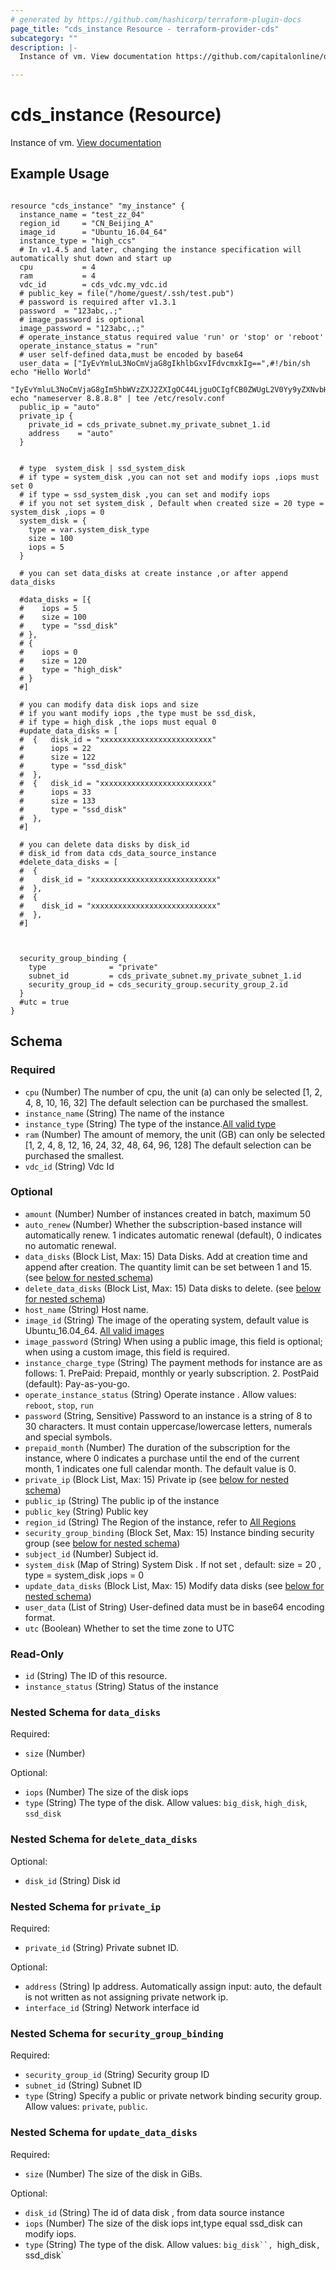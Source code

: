 ```yaml
---
# generated by https://github.com/hashicorp/terraform-plugin-docs
page_title: "cds_instance Resource - terraform-provider-cds"
subcategory: ""
description: |-
  Instance of vm. View documentation https://github.com/capitalonline/openapi/blob/master/%E4%BA%91%E4%B8%BB%E6%9C%BA%E6%A6%82%E8%A7%88.md

---
```


# cds_instance (Resource)

Instance of vm. [View documentation](https://github.com/capitalonline/openapi/blob/master/%E4%BA%91%E4%B8%BB%E6%9C%BA%E6%A6%82%E8%A7%88.md)

## Example Usage

```hcl

resource "cds_instance" "my_instance" {
  instance_name = "test_zz_04"
  region_id     = "CN_Beijing_A"
  image_id      = "Ubuntu_16.04_64"
  instance_type = "high_ccs"
  # In v1.4.5 and later, changing the instance specification will automatically shut down and start up
  cpu           = 4
  ram           = 4
  vdc_id        = cds_vdc.my_vdc.id
  # public_key = file("/home/guest/.ssh/test.pub")
  # password is required after v1.3.1
  password  = "123abc,.;"
  # image_password is optional
  image_password = "123abc,.;"
  # operate_instance_status required value 'run' or 'stop' or 'reboot'
  operate_instance_status = "run"
  # user self-defined data,must be encoded by base64
  user_data = ["IyEvYmluL3NoCmVjaG8gIkhlbGxvIFdvcmxkIg==",#!/bin/sh echo "Hello World"
    "IyEvYmluL3NoCmVjaG8gIm5hbWVzZXJ2ZXIgOC44LjguOCIgfCB0ZWUgL2V0Yy9yZXNvbHYuY29uZg==",]#!/bin/sh echo "nameserver 8.8.8.8" | tee /etc/resolv.conf
  public_ip = "auto"
  private_ip {
    private_id = cds_private_subnet.my_private_subnet_1.id
    address    = "auto"
  }


  # type  system_disk | ssd_system_disk
  # if type = system_disk ,you can not set and modify iops ,iops must set 0
  # if type = ssd_system_disk ,you can set and modify iops
  # if you not set system_disk , Default when created size = 20 type = system_disk ,iops = 0
  system_disk = {
    type = var.system_disk_type
    size = 100
    iops = 5
  }
  
  # you can set data_disks at create instance ,or after append data_disks
  
  #data_disks = [{   
  #    iops = 5
  #    size = 100
  #    type = "ssd_disk"
  # },
  # {
  #    iops = 0
  #    size = 120
  #    type = "high_disk"
  # }
  #]

  # you can modify data disk iops and size 
  # if you want modify iops ,the type must be ssd_disk,
  # if type = high_disk ,the iops must equal 0
  #update_data_disks = [
  #  {   disk_id = "xxxxxxxxxxxxxxxxxxxxxxxxx"
  #      iops = 22
  #      size = 122
  #      type = "ssd_disk"
  #  },
  #  {   disk_id = "xxxxxxxxxxxxxxxxxxxxxxxxx"
  #      iops = 33
  #      size = 133
  #      type = "ssd_disk"
  #  },
  #]

  # you can delete data disks by disk_id 
  # disk_id from data cds_data_source_instance
  #delete_data_disks = [
  #  {
  #    disk_id = "xxxxxxxxxxxxxxxxxxxxxxxxxxxx"
  #  }, 
  #  {
  #    disk_id = "xxxxxxxxxxxxxxxxxxxxxxxxxxxx"
  #  },    
  #]
  
  

  security_group_binding {
    type              = "private"
    subnet_id         = cds_private_subnet.my_private_subnet_1.id
    security_group_id = cds_security_group.security_group_2.id
  }
  #utc = true
}

```



<!-- schema generated by tfplugindocs -->
## Schema

### Required

- `cpu` (Number) The number of cpu, the unit (a) can only be selected [1, 2, 4, 8, 10, 16, 32] The default selection can be purchased the smallest.
- `instance_name` (String) The name of the instance
- `instance_type` (String) The type of the instance.[All valid type](https://github.com/capitalonline/openapi/blob/master/%E9%A6%96%E4%BA%91OpenAPI(v1.2).md#%E4%B8%BB%E6%9C%BA%E7%B1%BB%E5%9E%8B)
- `ram` (Number) The amount of memory, the unit (GB) can only be selected [1, 2, 4, 8, 12, 16, 24, 32, 48, 64, 96, 128] The default selection can be purchased the smallest.
- `vdc_id` (String) Vdc Id

### Optional

- `amount` (Number) Number of instances created in batch, maximum 50
- `auto_renew` (Number) Whether the subscription-based instance will automatically renew. 1 indicates automatic renewal (default), 0 indicates no automatic renewal.
- `data_disks` (Block List, Max: 15) Data Disks. Add at creation time and append after creation. The quantity limit can be set between 1 and 15. (see [below for nested schema](#nestedblock--data_disks))
- `delete_data_disks` (Block List, Max: 15) Data disks to delete. (see [below for nested schema](#nestedblock--delete_data_disks))
- `host_name` (String) Host name.
- `image_id` (String) The image of the operating system, default value is Ubuntu_16.04_64. [All valid images ](https://github.com/capitalonline/openapi/blob/master/%E9%A6%96%E4%BA%91OpenAPI(v1.2).md#%E5%85%AC%E5%85%B1%E6%A8%A1%E6%9D%BF)
- `image_password` (String) When using a public image, this field is optional; when using a custom image, this field is required.
- `instance_charge_type` (String) The payment methods for instance are as follows: 1. PrePaid: Prepaid, monthly or yearly subscription.  2. PostPaid (default): Pay-as-you-go.
- `operate_instance_status` (String) Operate instance . Allow values: `reboot`, `stop`, `run`
- `password` (String, Sensitive) Password to an instance is a string of 8 to 30 characters. It must contain uppercase/lowercase letters, numerals and special symbols.
- `prepaid_month` (Number) The duration of the subscription for the instance, where 0 indicates a purchase until the end of the current month, 1 indicates one full calendar month. The default value is 0.
- `private_ip` (Block List, Max: 15) Private ip (see [below for nested schema](#nestedblock--private_ip))
- `public_ip` (String) The public ip of the instance
- `public_key` (String) Public key
- `region_id` (String) The Region of the instance, refer to [All Regions](https://github.com/capitalonline/openapi/blob/master/%E9%A6%96%E4%BA%91OpenAPI(v1.2).md#%E5%8F%AF%E7%94%A8%E5%8C%BA%E5%90%8D%E7%A7%B0)
- `security_group_binding` (Block Set, Max: 15) Instance binding security group (see [below for nested schema](#nestedblock--security_group_binding))
- `subject_id` (Number) Subject id.
- `system_disk` (Map of String) System Disk . If not set , default: size = 20 , type = system_disk ,iops = 0
- `update_data_disks` (Block List, Max: 15) Modify data disks (see [below for nested schema](#nestedblock--update_data_disks))
- `user_data` (List of String) User-defined data must be in base64 encoding format.
- `utc` (Boolean) Whether to set the time zone to UTC

### Read-Only

- `id` (String) The ID of this resource.
- `instance_status` (String) Status of the instance

<a id="nestedblock--data_disks"></a>
### Nested Schema for `data_disks`

Required:

- `size` (Number)

Optional:

- `iops` (Number) The size of the disk iops
- `type` (String) The type of the disk. Allow values: `big_disk`, `high_disk`, `ssd_disk`


<a id="nestedblock--delete_data_disks"></a>
### Nested Schema for `delete_data_disks`

Optional:

- `disk_id` (String) Disk id


<a id="nestedblock--private_ip"></a>
### Nested Schema for `private_ip`

Required:

- `private_id` (String) Private subnet ID.

Optional:

- `address` (String) Ip address. Automatically assign input: auto, the default is not written as not assigning private network ip.
- `interface_id` (String) Network interface id


<a id="nestedblock--security_group_binding"></a>
### Nested Schema for `security_group_binding`

Required:

- `security_group_id` (String) Security group ID
- `subnet_id` (String) Subnet ID
- `type` (String) Specify a public or private network binding security group. Allow values: `private`, `public`.


<a id="nestedblock--update_data_disks"></a>
### Nested Schema for `update_data_disks`

Required:

- `size` (Number) The size of the disk in GiBs.

Optional:

- `disk_id` (String) The id of data disk , from data source instance
- `iops` (Number) The size of the disk iops int,type equal ssd_disk can modify iops.
- `type` (String) The type of the disk. Allow values: `big_disk``, `high_disk`, `ssd_disk`
